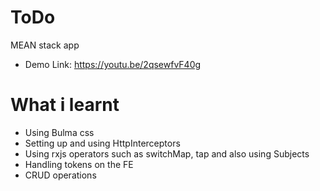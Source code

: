 # ToDo
MEAN stack app
  - Demo Link: https://youtu.be/2qsewfvF40g
# What i learnt
  - Using Bulma css 
  - Setting up and using HttpInterceptors 
  - Using rxjs operators such as switchMap, tap and also using Subjects
  - Handling tokens on the FE
  - CRUD operations
